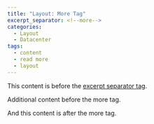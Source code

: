 ```yaml
---
title: "Layout: More Tag"
excerpt_separator: <!--more-->
categories:
  - Layout
  - Datacenter
tags:
  - content
  - read more
  - layout
---
```


This content is before the [excerpt separator tag](http://jekyllrb.com/docs/posts/#post-excerpts).

Additional content before the more tag.

<!--more-->

And this content is after the more tag.